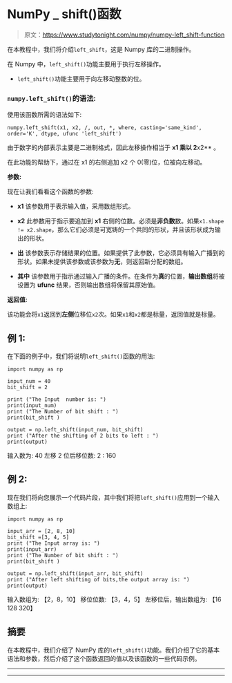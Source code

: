 # NumPy _ shift()函数

> 原文：<https://www.studytonight.com/numpy/numpy-left_shift-function>

在本教程中，我们将介绍`left_shift`，这是 Numpy 库的二进制操作。

在 Numpy 中，`left_shift()`功能主要用于执行左移操作。

*   `left_shift()`功能主要用于向左移动整数的位。

### `numpy.left_shift()`的语法:

使用该函数所需的语法如下:

```
numpy.left_shift(x1, x2, /, out, *, where, casting='same_kind', order='K', dtype, ufunc 'left_shift')
```

由于数字的内部表示主要是二进制格式，因此左移操作相当于 **x1 乘以 2**x2** 。

在此功能的帮助下，通过在 x1 的右侧追加 x2 个 0(零)位，位被向左移动。

**参数:**

现在让我们看看这个函数的参数:

*   **x1**
    该参数用于表示输入值，采用数组形式。

*   **x2**
    此参数用于指示要追加到 **x1** 右侧的位数。必须是**非负数**数。如果`x1.shape != x2.shape`，那么它们必须是可宽铸的一个共同的形状，并且该形状成为输出的形状。

*   **出**
    该参数表示存储结果的位置。如果提供了此参数，它必须具有输入广播到的形状。如果未提供该参数或该参数为**无**，则返回新分配的数组。

*   **其中**
    该参数用于指示通过输入广播的条件。在条件为**真**的位置，**输出数组**将被设置为 **ufunc** 结果，否则输出数组将保留其原始值。

**返回值:**

该功能会将`x1`返回到**左侧**位移位`x2`次。如果`x1`和`x2`都是标量，返回值就是标量。

## 例 1:

在下面的例子中，我们将说明`left_shift()`函数的用法:

```
import numpy as np

input_num = 40
bit_shift = 2

print ("The Input  number is: ")
print(input_num) 
print ("The Number of bit shift : ")
print(bit_shift )  

output = np.left_shift(input_num, bit_shift)  
print ("After the shifting of 2 bits to left : ")
print(output) 
```

输入数为:
40
左移 2 位后移位数:
2
:
160

## 例 2:

现在我们将向您展示一个代码片段，其中我们将把`left_shift()`应用到一个输入数组上:

```
import numpy as np

input_arr = [2, 8, 10] 
bit_shift =[3, 4, 5] 
print ("The Input array is: ")
print(input_arr) 
print ("The Number of bit shift : ")
print(bit_shift )  

output = np.left_shift(input_arr, bit_shift)  
print ("After left shifting of bits,the output array is: ")
print(output) 
```

输入数组为:
【2，8，10】
移位位数:
【3，4，5】
左移位后，输出数组为:
【16 128 320】

## 摘要

在本教程中，我们介绍了 NumPy 库的`left_shift()`功能。我们介绍了它的基本语法和参数，然后介绍了这个函数返回的值以及该函数的一些代码示例。

* * *

* * *
